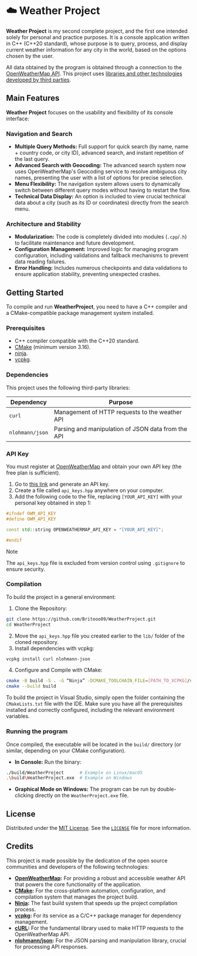 # ☁️ Weather Project

**Weather Project** is my second complete project, and the first one intended solely for personal and practice purposes. It is a console application written in C++ (C++20 standard), whose purpose is to query, process, and display current weather information for any city in the world, based on the options chosen by the user.

All data obtained by the program is obtained through a connection to the [OpenWeatherMap API](https://openweathermap.org/api). This project uses [libraries and other technologies developed by third parties](#credits).

## Main Features

**Weather Project** focuses on the usability and flexibility of its console interface:

### Navigation and Search

- **Multiple Query Methods:** Full support for quick search (by name, name + country code, or city ID), advanced search, and instant repetition of the last query.
- **Advanced Search with Geocoding:** The advanced search system now uses OpenWeatherMap's Geocoding service to resolve ambiguous city names, presenting the user with a list of options for precise selection.
- **Menu Flexibility:** The navigation system allows users to dynamically switch between different query modes without having to restart the flow.
- **Technical Data Display:** An option is included to view crucial technical data about a city (such as its ID or coordinates) directly from the search menu.

### Architecture and Stability

- **Modularization:** The code is completely divided into modules (`.cpp`/`.h`) to facilitate maintenance and future development.
- **Configuration Management:** Improved logic for managing program configuration, including validations and fallback mechanisms to prevent data reading failures.
- **Error Handling:** Includes numerous checkpoints and data validations to ensure application stability, preventing unexpected crashes.

## Getting Started

To compile and run **WeatherProject**, you need to have a C++ compiler and a CMake-compatible package management system installed.

### Prerequisites

- C++ compiler compatible with the C++20 standard.
- [CMake](https://cmake.org/) (minimum version 3.16).
- [ninja](https://ninja-build.org/).
- [vcpkg](https://vcpkg.io/en/index.html).

### Dependencies

This project uses the following third-party libraries:

| Dependency | Purpose |
| - | - |
| `curl` | Management of HTTP requests to the weather API |
| `nlohmann/json` | Parsing and manipulation of JSON data from the API |

### API Key

You must register at [OpenWeatherMap](https://home.openweathermap.org/users/sign_up) and obtain your own API key (the free plan is sufficient).

1. Go to [this link](https://home.openweathermap.org/api_keys) and generate an API key.
2. Create a file called `api_keys.hpp` anywhere on your computer.
3. Add the following code to the file, replacing `[YOUR_API_KEY]` with your personal key obtained in step 1:

```c++
#ifndef OWM_API_KEY
#define OWM_API_KEY

const std::string OPENWEATHERMAP_API_KEY = "[YOUR_API_KEY]";

#endif
```

> [!NOTE]
> The `api_keys.hpp` file is excluded from version control using `.gitignore` to ensure security.

### Compilation

To build the project in a general environment:

1. Clone the Repository:
```bash
git clone https://github.com/Britooo09/WeatherProject.git
cd WeatherProject
```
2. Move the `api_keys.hpp` file you created earlier to the `lib/` folder of the cloned repository.
3. Install dependencies with vcpkg:
```bash
vcpkg install curl nlohmann-json
```
4. Configure and Compile with CMake:
```bash
cmake -B build -S . -G “Ninja” -DCMAKE_TOOLCHAIN_FILE=[PATH_TO_VCPKG]/scripts/buildsystems/vcpkg.cmake
cmake --build build
```

To build the project in Visual Studio, simply open the folder containing the `CMakeLists.txt` file with the IDE. Make sure you have all the prerequisites installed and correctly configured, including the relevant environment variables.

### Running the program

Once compiled, the executable will be located in the `build/` directory (or similar, depending on your CMake configuration).

- **In Console:** Run the binary:
```bash
./build/WeatherProject      # Example on Linux/macOS
.\build\WeatherProject.exe  # Example on Windows
```

- **Graphical Mode on Windows:** The program can be run by double-clicking directly on the `WeatherProject.exe` file.

## License

Distributed under the [MIT License](https://opensource.org/licenses/MIT). See the [`LICENSE`](https://github.com/Britooo09/WeatherProject/blob/main/LICENSE) file for more information.

## Credits

This project is made possible by the dedication of the open source communities and developers of the following technologies:

- **[OpenWeatherMap](https://openweathermap.org/):** For providing a robust and accessible weather API that powers the core functionality of the application.
- **[CMake](https://cmake.org/):** For the cross-platform automation, configuration, and compilation system that manages the project build.
- **[Ninja](https://ninja-build.org/):** The fast build system that speeds up the project compilation process.
- **[vcpkg](https://vcpkg.io/en/index.html):** For its service as a C/C++ package manager for dependency management.
- **[cURL](https://curl.se/):** For the fundamental library used to make HTTP requests to the OpenWeatherMap API.
- **[nlohmann/json](https://github.com/nlohmann/json):** For the JSON parsing and manipulation library, crucial for processing API responses.
